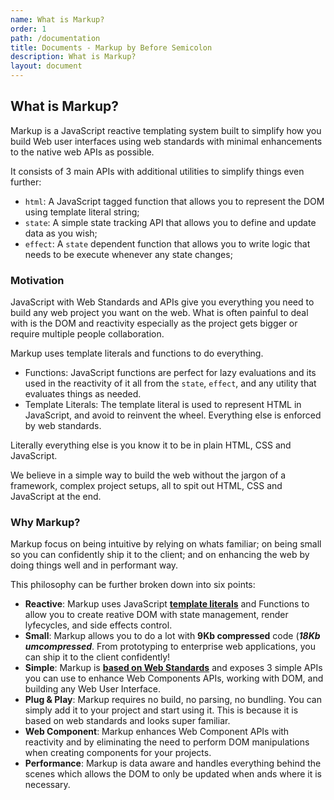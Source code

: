 ```yaml
---
name: What is Markup?
order: 1
path: /documentation
title: Documents - Markup by Before Semicolon
description: What is Markup?
layout: document
---
```


## What is Markup?

Markup is a JavaScript reactive templating system built to simplify how you build Web user interfaces using web standards with minimal enhancements to the native web APIs as possible.

It consists of 3 main APIs with additional utilities to simplify things even further:

-   `html`: A JavaScript tagged function that allows you to represent the DOM using template literal string;
-   `state`: A simple state tracking API that allows you to define and update data as you wish;
-   `effect`: A `state` dependent function that allows you to write logic that needs to be execute whenever any state changes;

### Motivation

JavaScript with Web Standards and APIs give you everything you need to build any web project you want on the web. What is often painful to deal with is the DOM and reactivity especially as the project gets bigger or require multiple people collaboration.

Markup uses template literals and functions to do everything.

-   Functions: JavaScript functions are perfect for lazy evaluations and its used in the reactivity of it all from the `state`, `effect`, and any utility that evaluates things as needed.
-   Template Literals: The template literal is used to represent HTML in JavaScript, and avoid to reinvent the wheel. Everything else is enforced by web standards.

Literally everything else is you know it to be in plain HTML, CSS and JavaScript.

We believe in a simple way to build the web without the jargon of a framework, complex project setups, all to spit out HTML, CSS and JavaScript at the end.

### Why Markup?

Markup focus on being intuitive by relying on whats familiar; on being small so you can confidently ship it to the client; and on enhancing the web by doing things well and in performant way.

This philosophy can be further broken down into six points:

-   **Reactive**:
    Markup uses JavaScript **[template literals](https://developer.mozilla.org/en-US/docs/Web/JavaScript/Reference/Template_literals)** and Functions to allow you to create reative DOM with state management, render lyfecycles, and side effects control.
-   **Small**:
    Markup allows you to do a lot with **9Kb compressed** code (**_18Kb umcompressed_**. From prototyping to enterprise web applications, you can ship it to the client confidently!
-   **Simple**:
    Markup is **[based on Web Standards](https://www.w3.org/standards/)** and exposes 3 simple APIs you can use to enhance Web Components APIs, working with DOM, and building any Web User Interface.
-   **Plug & Play**:
    Markup requires no build, no parsing, no bundling. You can simply add it to your project and start using it. This is because it is based on web standards and looks super familiar.
-   **Web Component**:
    Markup enhances Web Component APIs with reactivity and by eliminating the need to perform DOM manipulations when creating components for your projects.
-   **Performance**:
    Markup is data aware and handles everything behind the scenes which allows the DOM to only be updated when ands where it is necessary.

